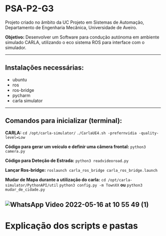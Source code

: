 # PSA-P2-G3

Projeto criado no âmbito da UC Projeto em Sistemas de Automação, Departamento de Engenharia Mecânica, Universidade de Aveiro.

**Objetivo:** Desenvolver um Software para condução autónoma em ambiente simulado CARLA,
utilizando o eco sistema ROS para interface com o simulador.

---
## Instalações necessárias:
* ubuntu
* ros
* ros-bridge
* pycharm
* carla simulator
---
## Comandos para inicializar (terminal):

**CARLA:** 
```cd /opt/carla-simulator/```
```./CarlaUE4.sh -prefernvidia -quality-level=Low```

**Código para gerar um veículo e definir uma câmera frontal:**
```python3 camera.py```

**Código para Deteção de Estrada:**
```python3 readvideoroad.py```

**Lançar Ros-bridge:**
```roslaunch carla_ros_bridge carla_ros_bridge.launch```

**Mudar de Mapa durante a utilização do carla:**
```cd /opt/carla-simulator/PythonAPI/util```
```python3 config.py -m TownXX```
**ou**
```python3 mudar_de_cidade.py```

![WhatsApp Video 2022-05-16 at 10 55 49 (1)](https://user-images.githubusercontent.com/101104928/168574549-b0bbb146-e772-4d52-a4b5-adaa12701e73.gif)
---


# Explicação dos scripts e pastas

## 
